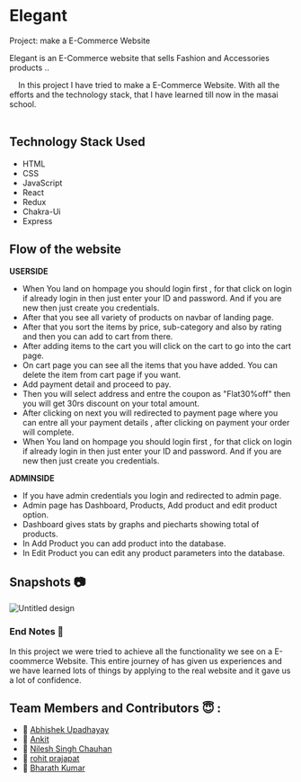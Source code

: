 # Elegant 

Project: make a E-Commerce Website

Elegant is an E-Commerce website that sells Fashion and Accessories products ..

&nbsp;&nbsp;&nbsp;&#160;In this project I have tried to make a E-Commerce Website. With all the efforts and the technology stack, that I have learned till now in the masai school.<br><br>

## Technology Stack Used

- HTML
- CSS
- JavaScript
- React
- Redux
- Chakra-Ui
- Express

## Flow of the website

<b>USERSIDE</b>

- When You land on hompage you should login first , for that click on login if already login in then just enter your ID and password. And if you are new then just create you credentials.
- After that you see all variety of products on navbar of landing page.
- After that you sort the items by price, sub-category and also by rating and then you can add to cart from there.
- After adding items to the cart you will click on the cart to go into the cart page.
- On cart page you can see all the items that you have added. You can delete the item from cart page if you want.
- Add payment detail and proceed to pay.
- Then you will select address and entre the coupon as "Flat30%off" then you will get 30rs discount on your total amount.
- After clicking on next you will redirected to payment page where you can entre all your payment details , after clicking on payment your order will complete.
- When You land on hompage you should login first , for that click on login if already login in then just enter your ID and password. And if you are new then just create you credentials.

<b>ADMINSIDE</b>

- If you have admin credentials you login and redirected to admin page.
- Admin page has Dashboard, Products, Add product and edit product option.
- Dashboard gives stats by graphs and piecharts showing total of products.
- In Add Product you can add product into the database.
- In Edit Product you can edit any product parameters into the database.

## Snapshots 📷

![Untitled design](https://user-images.githubusercontent.com/105644684/208608516-3d3ea5c7-8f20-4929-8c37-32943b4662d7.png)


### End Notes 📑

In this project we were tried to achieve all the functionality we see on a E-coommerce Website. This entire journey of has given us experiences and we have learned lots of things by applying to the real website and it gave us a lot of confidence.

## Team Members and Contributors 😇 :

- 👤 [Abhishek Upadhayay](https://github.com/arupadhyay25)
- 👤 [Ankit](https://github.com/HARSHAL-AP)
- 👤 [Nilesh Singh Chauhan](https://github.com/chinmaydonkar)
- 👤 [rohit prajapat](https://github.com/Madhusudan0906)
- 👤 [Bharath Kumar](https://github.com/Saif-sk5417)
